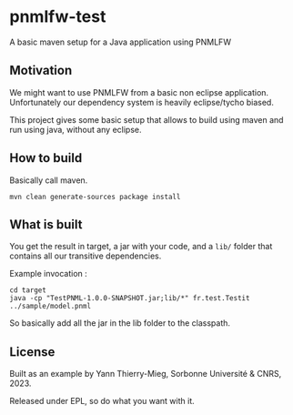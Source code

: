# pnmlfw-test
A basic maven setup for a Java application using PNMLFW

## Motivation

We might want to use PNMLFW from a basic non eclipse application. 
Unfortunately our dependency system is heavily eclipse/tycho biased.

This project gives some basic setup that allows to build using maven and run using java, without any eclipse.

## How to build

Basically call maven.

```
mvn clean generate-sources package install 
```

## What is built

You get the result in target, a jar with your code, and a `lib/` folder that contains all our transitive dependencies.

Example invocation :

```
cd target
java -cp "TestPNML-1.0.0-SNAPSHOT.jar;lib/*" fr.test.Testit ../sample/model.pnml
```

So basically add all the jar in the lib folder to the classpath.


## License

Built as an example by Yann Thierry-Mieg, Sorbonne Université & CNRS, 2023.

Released under EPL, so do what you want with it.
